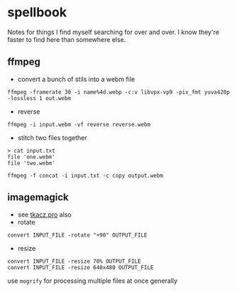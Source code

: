 # spellbook

Notes for things I find myself searching for over and over. I know they're faster to find here than somewhere else.

## ffmpeg

- convert a bunch of stils into a webm file

```
ffmpeg -framerate 30 -i name%4d.webp -c:v libvpx-vp9 -pix_fmt yuva420p -lossless 1 out.webm
```

- reverse

```
ffmpeg -i input.webm -vf reverse reverse.webm
```

- stitch two files together

```
> cat input.txt
file 'one.webm'
file 'two.webm'

ffmpeg -f concat -i input.txt -c copy output.webm
```

## imagemagick

- see [tkacz.pro](https://tkacz.pro/some-useful-convert-imagemagick-commands) also
- rotate

```
convert INPUT_FILE -rotate "+90" OUTPUT_FILE
```

- resize

```
convert INPUT_FILE -resize 70% OUTPUT_FILE
convert INPUT_FILE -resize 640x480 OUTPUT_FILE
```

use `mogrify` for processing multiple files at once generally
